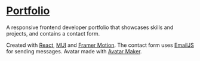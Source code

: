 # [Portfolio](https://glowcloud.vercel.app)

A responsive frontend developer portfolio that showcases skills and projects, and contains a contact form. 

Created with [React](https://react.dev), [MUI](https://mui.com) and [Framer Motion](www.framer.com/motion). 
The contact form uses [EmailJS](https://www.emailjs.com) for sending messages.
Avatar made with [Avatar Maker](https://chrome.google.com/webstore/detail/avatar-maker/ofknlbikfofijlcjkfcihomkedmchfbn).
